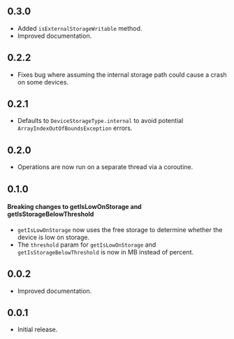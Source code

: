 ## 0.3.0

- Added ``isExternalStorageWritable`` method.
- Improved documentation.

## 0.2.2

- Fixes bug where assuming the internal storage path could cause a crash on some devices. 

## 0.2.1

- Defaults to ``DeviceStorageType.internal`` to avoid potential ``ArrayIndexOutOfBoundsException`` errors.

## 0.2.0

- Operations are now run on a separate thread via a coroutine.

## 0.1.0

#### **Breaking changes** to getIsLowOnStorage and getIsStorageBelowThreshold

- ``getIsLowOnStorage`` now uses the free storage to determine whether the device is low on storage. 
- The ``threshold`` param for ``getIsLowOnStorage`` and ``getIsStorageBelowThreshold`` is now in MB instead of percent.

## 0.0.2

* Improved documentation.

## 0.0.1

* Initial release.
